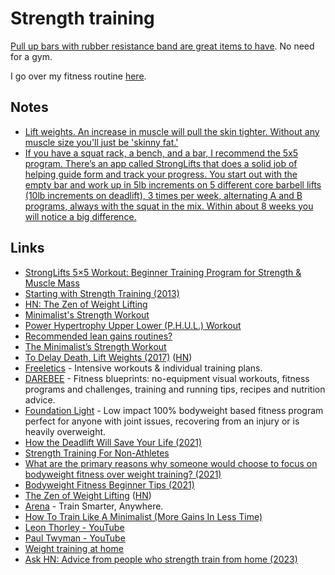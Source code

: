 # Strength training

[Pull up bars with rubber resistance band are great items to have](https://www.reddit.com/r/bodyweightfitness/comments/zk5wv1/weight_training_at_home/). No need for a gym.

I go over my fitness routine [here](index.md).

## Notes

- [Lift weights. An increase in muscle will pull the skin tighter. Without any muscle size you'll just be 'skinny fat.'](https://www.reddit.com/r/bodyweightfitness/comments/ncpysn/how_can_i_lose_this_last_bit_of_fat_and_just_have/)
- [If you have a squat rack, a bench, and a bar, I recommend the 5x5 program. There’s an app called StrongLifts that does a solid job of helping guide form and track your progress. You start out with the empty bar and work up in 5lb increments on 5 different core barbell lifts (10lb increments on deadlift), 3 times per week, alternating A and B programs, always with the squat in the mix. Within about 8 weeks you will notice a big difference.](https://news.ycombinator.com/item?id=29403113)

## Links

- [StrongLifts 5×5 Workout: Beginner Training Program for Strength & Muscle Mass](https://stronglifts.com/5x5/)
- [Starting with Strength Training (2013)](https://www.macournoyer.com/blog/2013/08/22/strength/)
- [HN: The Zen of Weight Lifting](https://news.ycombinator.com/item?id=21641168)
- [Minimalist's Strength Workout](https://www.outsideonline.com/2409738/freediving-mountaineering-altitude-research)
- [Power Hypertrophy Upper Lower (P.H.U.L.) Workout](https://www.muscleandstrength.com/workouts/phul-workout)
- [Recommended lean gains routines?](https://www.reddit.com/r/leangains/comments/gkn94k/recommended_routines/)
- [The Minimalist’s Strength Workout](https://www.outsideonline.com/2243691/absolute-minimalists-strength-workout)
- [To Delay Death, Lift Weights (2017)](https://www.outsideonline.com/2263346/delay-death-lift-weights) ([HN](https://news.ycombinator.com/item?id=23855564))
- [Freeletics](https://www.freeletics.com/en/) - Intensive workouts & individual training plans.
- [DAREBEE](https://darebee.com/) - Fitness blueprints: no-equipment visual workouts, fitness programs and challenges, training and running tips, recipes and nutrition advice.
- [Foundation Light](https://darebee.com/programs/foundation-light-program.html) - Low impact 100% bodyweight based fitness program perfect for anyone with joint issues, recovering from an injury or is heavily overweight.
- [How the Deadlift Will Save Your Life (2021)](https://www.theamericanconservative.com/articles/how-the-deadlift-will-save-your-life/)
- [Strength Training For Non-Athletes](https://joshkaufman.net/strength-training-for-non-athletes/)
- [What are the primary reasons why someone would choose to focus on bodyweight fitness over weight training? (2021)](https://www.reddit.com/r/bodyweightfitness/comments/pufe0y/what_are_the_primary_reasons_why_someone_would/)
- [Bodyweight Fitness Beginner Tips (2021)](https://www.reddit.com/r/bodyweightfitness/comments/qbev9a/any_tips_for_an_absolute_like_total_beginner/)
- [The Zen of Weight Lifting](https://www.nytimes.com/2019/11/22/well/move/the-zen-of-weight-lifting.html) ([HN](https://news.ycombinator.com/item?id=29065846))
- [Arena](https://goarena.co/) - Train Smarter, Anywhere.
- [How To Train Like A Minimalist (More Gains In Less Time)](https://www.youtube.com/watch?v=xc4OtzAnVMI)
- [Leon Thorley - YouTube](https://www.youtube.com/c/CALIGLOBE/videos)
- [Paul Twyman - YouTube](https://www.youtube.com/c/PaulTwyman/videos)
- [Weight training at home](https://www.reddit.com/r/bodyweightfitness/comments/zk5wv1/weight_training_at_home/)
- [Ask HN: Advice from people who strength train from home (2023)](https://news.ycombinator.com/item?id=34673880)
